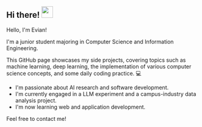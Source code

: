 ## Hi there! <img src="https://emojis.slackmojis.com/emojis/images/1680554188/65018/cat-roomba-exceptionally-fast.gif?1680554188" width="30"/> 

Hello, I'm Evian!

I'm a junior student majoring in Computer Science and Information Engineering. 

This GitHub page showcases my side projects, covering topics such as machine learning, deep learning, the implementation of various computer science concepts, and some daily coding practice. 💻

- I'm passionate about AI research and software development.
- I'm currently engaged in a LLM experiment and a campus-industry data analysis project.
- I'm now learning web and application development.

Feel free to contact me! 

<!--
**Evian-Chen/Evian-Chen** is a ✨ _special_ ✨ repository because its `README.md` (this file) appears on your GitHub profile.

Here are some ideas to get you started:

- 🔭 I’m currently working on ...
- 🌱 I’m currently learning ...
- 👯 I’m looking to collaborate on ...
- 🤔 I’m looking for help with ...
- 💬 Ask me about ...
- 📫 How to reach me: ...
- 😄 Pronouns: ...
- ⚡ Fun fact: ...
-->
